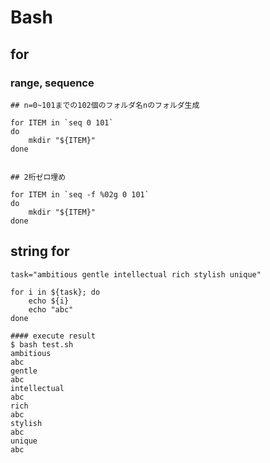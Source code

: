 # Bash

## for

### range, sequence

```text
## n=0~101までの102個のフォルダ名nのフォルダ生成

for ITEM in `seq 0 101`
do
    mkdir "${ITEM}"
done


## 2桁ゼロ埋め

for ITEM in `seq -f %02g 0 101`
do
    mkdir "${ITEM}"
done
```

## string for

```text
task="ambitious gentle intellectual rich stylish unique"

for i in ${task}; do
    echo ${i}
    echo "abc"
done

#### execute result
$ bash test.sh 
ambitious
abc
gentle
abc
intellectual
abc
rich
abc
stylish
abc
unique
abc
```

